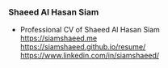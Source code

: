 ### Shaeed Al Hasan Siam
-  Professional CV of Shaeed Al Hasan Siam </br>
https://siamshaeed.me<br>
https://siamshaeed.github.io/resume/ <br>
https://www.linkedin.com/in/siamshaeed/

